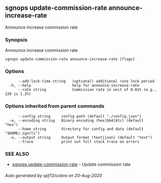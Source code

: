 ## sgnops update-commission-rate announce-increase-rate

Announce increase commission rate

### Synopsis

Announce increase commission rate

```
sgnops update-commission-rate announce-increase-rate [flags]
```

### Options

```
      --add-lock-time string   (optional) additional rate lock period
  -h, --help                   help for announce-increase-rate
      --rate string            Commission rate in unit of 0.01% (e.g., 120 is 1.2%)
```

### Options inherited from parent commands

```
      --config string     config path (default "./config.json")
  -e, --encoding string   Binary encoding (hex|b64|btc) (default "hex")
      --home string       directory for config and data (default "$HOME/.sgncli")
  -o, --output string     Output format (text|json) (default "text")
      --trace             print out full stack trace on errors
```

### SEE ALSO

* [sgnops update-commission-rate](sgnops_update-commission-rate.md)	 - Update commission rate

###### Auto generated by spf13/cobra on 20-Aug-2020
